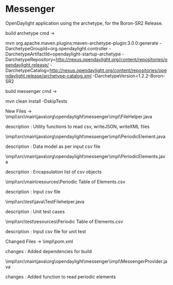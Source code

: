 # Messenger
 OpenDaylight application using the archetype, for the Boron-SR2 Release.

build archetype cmd ->

mvn org.apache.maven.plugins:maven-archetype-plugin:3.0.0:generate -DarchetypeGroupId=org.opendaylight.controller -DarchetypeArtifactId=opendaylight-startup-archetype -DarchetypeRepository=http://nexus.opendaylight.org/content/repositories/opendaylight.release/ -DarchetypeCatalog=http://nexus.opendaylight.org/content/repositories/opendaylight.release/archetype-catalog.xml -DarchetypeVersion=1.2.2-Boron-SR2

build  messenger cmd ->

mvn clean install -DskipTests

New Files ->
\impl\src\main\java\org\opendaylight\messenger\impl\FileHelper.java 

description : Utility functions to read csv, writeJSON, writeXML files

\impl\src\main\java\org\opendaylight\messenger\impl\PeriodicElement.java

description : Data model as per input csv file

\impl\src\main\java\org\opendaylight\messenger\impl\PeriodicElements.java

description : Encapsulation list of csv objects

\impl\src\main\resources\Periodic Table of Elements.csv

description : Input csv file

\impl\src\test\java\TestFilehelper.java

description : Unit test cases

\impl\src\test\resources\Periodic Table of Elements.csv

description : Input csv file for unit test

Changed Files ->
\impl\pom.xml 

changes : Added dependencies for build 

\impl\src\main\java\org\opendaylight\messenger\impl\MessengerProvider.java

changes : Added function to read periodic elements

